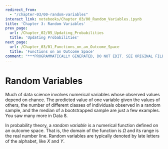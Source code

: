 ```yaml
---
redirect_from:
  - "/chapter-03/00-random-variables"
interact_link: notebooks/Chapter_03/00_Random_Variables.ipynb
title: 'Chapter 3: Random Variables'
prev_page:
  url: /Chapter_02/05_Updating_Probabilities
  title: 'Updating Probabilities'
next_page:
  url: /Chapter_03/01_Functions_on_an_Outcome_Space
  title: 'Functions on an Outcome Space'
comment: "***PROGRAMMATICALLY GENERATED, DO NOT EDIT. SEE ORIGINAL FILES IN /notebooks***"
---
```


# Random Variables

Much of data science involves numerical variables whose observed values depend on chance. The predicted value of one variable given the values of others, the number of different classes of individuals observed in a random sample, and the median of a bootstrapped sample are just a few examples. You saw many more in Data 8.

In probability theory, a *random variable* is a numerical function defined on an outcome space. That is, the domain of the function is $\Omega$ and its range is the real number line. Random variables are typically denoted by late letters of the alphabet, like $X$ and $Y$.
